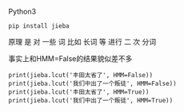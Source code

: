 Python3
```
pip install jieba
```
原理 是 对 一些 词 比如 长词 等 进行 二 次 分词

事实上和HMM=False的结果貌似差不多
```
print(jieba.lcut('丰田太省了', HMM=False))
print(jieba.lcut('我们中出了一个叛徒', HMM=False))
print(jieba.lcut('丰田太省了', HMM=True))
print(jieba.lcut('我们中出了一个叛徒', HMM=True))
```

